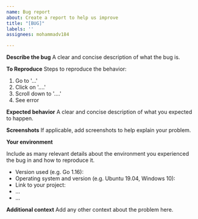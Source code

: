 ```yaml
---
name: Bug report
about: Create a report to help us improve
title: "[BUG]"
labels: ''
assignees: mohammadv184

---
```


**Describe the bug**
A clear and concise description of what the bug is.

**To Reproduce**
Steps to reproduce the behavior:
1. Go to '...'
2. Click on '....'
3. Scroll down to '....'
4. See error

**Expected behavior**
A clear and concise description of what you expected to happen.

**Screenshots**
If applicable, add screenshots to help explain your problem.


**Your environment**

Include as many relevant details about the environment you experienced the bug in and how to reproduce it.

* Version used (e.g. Go 1.16):
* Operating system and version (e.g. Ubuntu 19.04, Windows 10):
* Link to your project:
* ...
* ...

**Additional context**
Add any other context about the problem here.